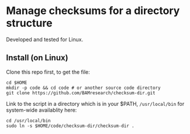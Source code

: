 # Manage checksums for a directory structure

Developed and tested for Linux.

## Install (on Linux)

Clone this repo first, to get the file:

    cd $HOME
    mkdir -p code && cd code # or another source code directory
    git clone https://github.com/BAMresearch/checksum-dir.git

Link to the script in a directory which is in your $PATH,
 `/usr/local/bin` for system-wide availablity here:

    cd /usr/local/bin
    sudo ln -s $HOME/code/checksum-dir/checksum-dir .

